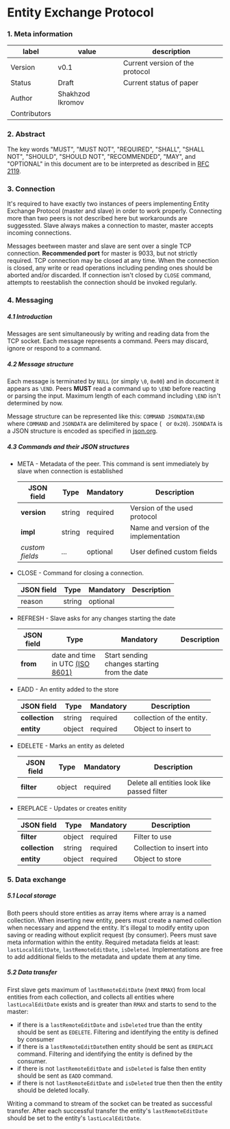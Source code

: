 # Entity Exchange Protocol
### 1. Meta information

| label        | value                  | description |
| ---          | ---                    |  ----       |
| Version      | v0.1                   | Current version of the protocol |
| Status       | Draft                  | Current status of paper | 
| Author       | Shakhzod Ikromov       |             |
| Contributors |                        |             |

### 2. Abstract
The key words "MUST", "MUST NOT", "REQUIRED", "SHALL", "SHALL NOT", "SHOULD", "SHOULD NOT", "RECOMMENDED", "MAY", and "OPTIONAL" in this 
document are to be interpreted as described in [RFC 2119](https://www.ietf.org/rfc/rfc2119.txt).

### 3. Connection
It's required to have exactly two instances of peers implementing Entity Exchange Protocol (master and slave) in order to work properly. 
Connecting more than two peers is not described here but workarounds are suggessted. Slave always makes a connection to master, master 
accepts incoming connections.

Messages beetween master and slave are sent over a single TCP connection. **Recommended port** for master is 9033, but not strictly 
required. TCP connection may be closed at any time. When the connection is closed, any write or read operations including pending ones 
should be aborted and/or discarded. If connection isn't closed by `CLOSE` command, attempts to reestablish the connection should be 
invoked regularly.

### 4. Messaging
##### 4.1 Introduction
Messages are sent simultaneously by writing and reading data from the TCP socket. Each message represents a command. Peers may discard, 
ignore or respond to a command.

##### 4.2 Message structure
Each message is terminated by `NULL` (or simply `\0`, `0x00`) and in document it appears as `\END`. Peers **MUST** read a command up to 
`\END` before reacting or parsing the input. Maximum length of each command including `\END` isn't determined by now.

Message structure can be represented like this: `COMMAND JSONDATA\END` where `COMMAND` and `JSONDATA` are delimitered by space (` ` or 
`0x20`). `JSONDATA` is a JSON structure is encoded as specified in [json.org](https://www.json.org). 

##### 4.3 Commands and their JSON structures
 * META - Metadata of the peer. This command is sent immediately by slave when connection is established
   
   | JSON field     | Type    | Mandatory   | Description |
   | ---------      | ------- | ----------- | ------------ |
   | **version**    | string  | required    | Version of the used protocol |
   | **impl**       | string  | required    | Name and version of the implementation | 
   | _custom fields_| _..._   | optional    | User defined custom fields |

 * CLOSE - Command for closing a connection. 
   
   | JSON field     | Type    | Mandatory   | Description |
   |  ------------  | ---     | ---         | ---         |
   | reason         | string  | optional    |             |
 
 * REFRESH - Slave asks for any changes starting the date

   | JSON field     | Type    | Mandatory   | Description |
   | ---            | ---     | ---         | ---         |
   | **from**       | date and time in UTC [(ISO 8601)](https://en.wikipedia.org/wiki/ISO_8601) | Start sending changes starting from the date |

 * EADD - An entity added to the store
  
   | JSON field     | Type    | Mandatory   | Description |
   | ---            | ---     | ---         | ---         |
   | **collection** | string  | required    | collection of the entity. |
   | **entity**     | object  | required    | Object to insert to       |
  
 * EDELETE - Marks an entity as deleted

   | JSON field     | Type    | Mandatory   | Description |
   | ---            | ---     | ---         | ---         |
   | **filter**     | object  | required    | Delete all entities look like passed filter  |

 * EREPLACE - Updates or creates enitity 

   | JSON field     | Type    | Mandatory   | Description |
   | ---            | ---     | ---         | ---         |
   | **filter**     | object  | required    | Filter to use |
   | **collection** | string  | required    | Collection to insert into |
   | **entity**     | object  | required    | Object to store |

### 5. Data exchange
##### 5.1 Local storage
Both peers should store entities as array items where array is a named collection. When inserting new entity, peers must create a named 
collection when necessary and append the entity. It's illegal to modify entity upon saving or reading without explicit request (by 
consumer). Peers must save meta information within the entity. Required metadata fields at least: `lastLocalEditDate`, `lastRemoteEditDate`,
`isDeleted`. Implementations are free to add additional fields to the metadata and update them at any time.

##### 5.2 Data transfer
First slave gets maximum of `lastRemoteEditDate` (next `RMAX`) from local entities from each collection, and collects all entities where 
`lastLocalEditDate` exists and is greater than `RMAX` and starts to send to the master:
 - if there is a `lastRemoteEditDate` and `isDeleted` true than the entity should be sent as `EDELETE`. Filtering and identifying the 
entity is defined by consumer
 - if there is a `lastRemoteEditDate`then entity should be sent as `EREPLACE` command. Filtering and identifying the entity is defined by 
the consumer. 
 - if there is not `lastRemoteEditDate` and `isDeleted` is false then entity should be sent as `EADD` command.
 - if there is not `lastRemoteEditDate` and `isDeleted` true then then the entity should be deleted locally.

Writing a command to stream of the socket can be treated as successful transfer. After each successful transfer the entity's 
`lastRemoteEditDate` should be set to the entity's `lastLocalEditDate`.
 

